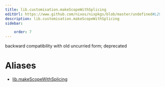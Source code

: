 ```yaml
---
title: lib.customisation.makeScopeWithSplicing
editUrl: https://www.github.com/nixos/nixpkgs/blob/master/undefined#L296C5
description: lib.customisation.makeScopeWithSplicing
sidebar:

    order: 7
---
```


backward compatibility with old uncurried form; deprecated


# Aliases

- [lib.makeScopeWithSplicing](/nix-doc-comments/reference/lib/lib-makescopewithsplicing)


